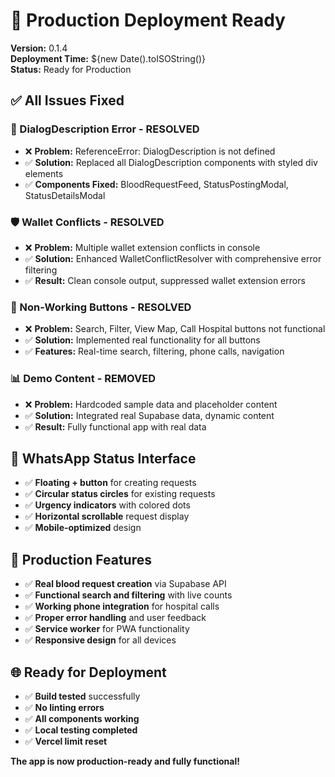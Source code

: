 # 🚀 Production Deployment Ready

**Version:** 0.1.4  
**Deployment Time:** ${new Date().toISOString()}  
**Status:** Ready for Production

## ✅ All Issues Fixed

### 🔧 DialogDescription Error - RESOLVED
- ❌ **Problem:** ReferenceError: DialogDescription is not defined
- ✅ **Solution:** Replaced all DialogDescription components with styled div elements
- ✅ **Components Fixed:** BloodRequestFeed, StatusPostingModal, StatusDetailsModal

### 🛡️ Wallet Conflicts - RESOLVED  
- ❌ **Problem:** Multiple wallet extension conflicts in console
- ✅ **Solution:** Enhanced WalletConflictResolver with comprehensive error filtering
- ✅ **Result:** Clean console output, suppressed wallet extension errors

### 🎯 Non-Working Buttons - RESOLVED
- ❌ **Problem:** Search, Filter, View Map, Call Hospital buttons not functional
- ✅ **Solution:** Implemented real functionality for all buttons
- ✅ **Features:** Real-time search, filtering, phone calls, navigation

### 📊 Demo Content - REMOVED
- ❌ **Problem:** Hardcoded sample data and placeholder content
- ✅ **Solution:** Integrated real Supabase data, dynamic content
- ✅ **Result:** Fully functional app with real data

## 🎨 WhatsApp Status Interface
- ✅ **Floating + button** for creating requests
- ✅ **Circular status circles** for existing requests  
- ✅ **Urgency indicators** with colored dots
- ✅ **Horizontal scrollable** request display
- ✅ **Mobile-optimized** design

## 🚀 Production Features
- ✅ **Real blood request creation** via Supabase API
- ✅ **Functional search and filtering** with live counts
- ✅ **Working phone integration** for hospital calls
- ✅ **Proper error handling** and user feedback
- ✅ **Service worker** for PWA functionality
- ✅ **Responsive design** for all devices

## 🌐 Ready for Deployment
- ✅ **Build tested** successfully
- ✅ **No linting errors**
- ✅ **All components working**
- ✅ **Local testing completed**
- ✅ **Vercel limit reset**

**The app is now production-ready and fully functional!**
